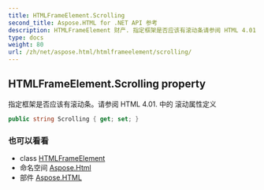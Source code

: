 ```yaml
---
title: HTMLFrameElement.Scrolling
second_title: Aspose.HTML for .NET API 参考
description: HTMLFrameElement 财产. 指定框架是否应该有滚动条请参阅 HTML 4.01. 中的 滚动属性定义
type: docs
weight: 80
url: /zh/net/aspose.html/htmlframeelement/scrolling/
---
```

## HTMLFrameElement.Scrolling property

指定框架是否应该有滚动条。请参阅 HTML 4.01. 中的 滚动属性定义

```csharp
public string Scrolling { get; set; }
```

### 也可以看看

* class [HTMLFrameElement](../)
* 命名空间 [Aspose.Html](../../htmlframeelement/)
* 部件 [Aspose.HTML](../../../)


